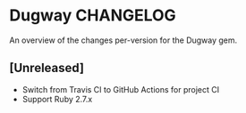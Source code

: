 # Dugway CHANGELOG

An overview of the changes per-version for the Dugway gem.

## [Unreleased]

- Switch from Travis CI to GitHub Actions for project CI
- Support Ruby 2.7.x
